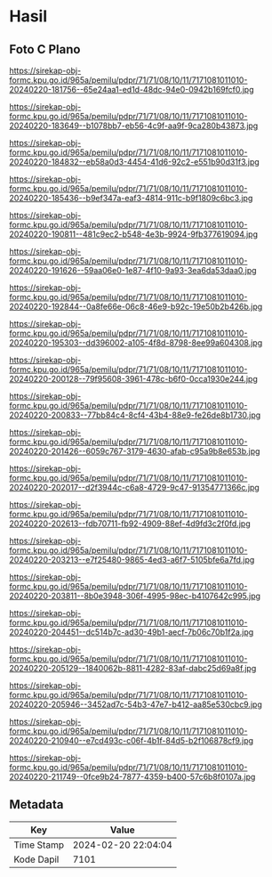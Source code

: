 # Hasil

## Foto C Plano

https://sirekap-obj-formc.kpu.go.id/965a/pemilu/pdpr/71/71/08/10/11/7171081011010-20240220-181756--65e24aa1-ed1d-48dc-94e0-0942b169fcf0.jpg

https://sirekap-obj-formc.kpu.go.id/965a/pemilu/pdpr/71/71/08/10/11/7171081011010-20240220-183649--b1078bb7-eb56-4c9f-aa9f-9ca280b43873.jpg

https://sirekap-obj-formc.kpu.go.id/965a/pemilu/pdpr/71/71/08/10/11/7171081011010-20240220-184832--eb58a0d3-4454-41d6-92c2-e551b90d31f3.jpg

https://sirekap-obj-formc.kpu.go.id/965a/pemilu/pdpr/71/71/08/10/11/7171081011010-20240220-185436--b9ef347a-eaf3-4814-911c-b9f1809c6bc3.jpg

https://sirekap-obj-formc.kpu.go.id/965a/pemilu/pdpr/71/71/08/10/11/7171081011010-20240220-190811--481c9ec2-b548-4e3b-9924-9fb377619094.jpg

https://sirekap-obj-formc.kpu.go.id/965a/pemilu/pdpr/71/71/08/10/11/7171081011010-20240220-191626--59aa06e0-1e87-4f10-9a93-3ea6da53daa0.jpg

https://sirekap-obj-formc.kpu.go.id/965a/pemilu/pdpr/71/71/08/10/11/7171081011010-20240220-192844--0a8fe66e-06c8-46e9-b92c-19e50b2b426b.jpg

https://sirekap-obj-formc.kpu.go.id/965a/pemilu/pdpr/71/71/08/10/11/7171081011010-20240220-195303--dd396002-a105-4f8d-8798-8ee99a604308.jpg

https://sirekap-obj-formc.kpu.go.id/965a/pemilu/pdpr/71/71/08/10/11/7171081011010-20240220-200128--79f95608-3961-478c-b6f0-0cca1930e244.jpg

https://sirekap-obj-formc.kpu.go.id/965a/pemilu/pdpr/71/71/08/10/11/7171081011010-20240220-200833--77bb84c4-8cf4-43b4-88e9-fe26de8b1730.jpg

https://sirekap-obj-formc.kpu.go.id/965a/pemilu/pdpr/71/71/08/10/11/7171081011010-20240220-201426--6059c767-3179-4630-afab-c95a9b8e653b.jpg

https://sirekap-obj-formc.kpu.go.id/965a/pemilu/pdpr/71/71/08/10/11/7171081011010-20240220-202017--d2f3944c-c6a8-4729-9c47-91354771366c.jpg

https://sirekap-obj-formc.kpu.go.id/965a/pemilu/pdpr/71/71/08/10/11/7171081011010-20240220-202613--fdb70711-fb92-4909-88ef-4d9fd3c2f0fd.jpg

https://sirekap-obj-formc.kpu.go.id/965a/pemilu/pdpr/71/71/08/10/11/7171081011010-20240220-203213--e7f25480-9865-4ed3-a6f7-5105bfe6a7fd.jpg

https://sirekap-obj-formc.kpu.go.id/965a/pemilu/pdpr/71/71/08/10/11/7171081011010-20240220-203811--8b0e3948-306f-4995-98ec-b4107642c995.jpg

https://sirekap-obj-formc.kpu.go.id/965a/pemilu/pdpr/71/71/08/10/11/7171081011010-20240220-204451--dc514b7c-ad30-49b1-aecf-7b06c70b1f2a.jpg

https://sirekap-obj-formc.kpu.go.id/965a/pemilu/pdpr/71/71/08/10/11/7171081011010-20240220-205129--1840062b-8811-4282-83af-dabc25d69a8f.jpg

https://sirekap-obj-formc.kpu.go.id/965a/pemilu/pdpr/71/71/08/10/11/7171081011010-20240220-205946--3452ad7c-54b3-47e7-b412-aa85e530cbc9.jpg

https://sirekap-obj-formc.kpu.go.id/965a/pemilu/pdpr/71/71/08/10/11/7171081011010-20240220-210940--e7cd493c-c06f-4b1f-84d5-b2f106878cf9.jpg

https://sirekap-obj-formc.kpu.go.id/965a/pemilu/pdpr/71/71/08/10/11/7171081011010-20240220-211749--0fce9b24-7877-4359-b400-57c6b8f0107a.jpg


## Metadata

| Key        | Value               |
| ---------- | ------------------- |
| Time Stamp | 2024-02-20 22:04:04 |
| Kode Dapil | 7101                |



